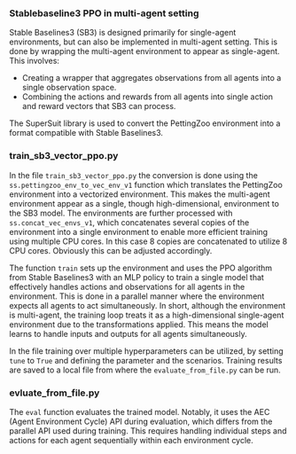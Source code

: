 ### Stablebaseline3 PPO in multi-agent setting

Stable Baselines3 (SB3) is designed primarily for single-agent environments, but can also be implemented in multi-agent setting. This is done by wrapping the multi-agent environment to appear as single-agent. This involves:

- Creating a wrapper that aggregates observations from all agents into a single observation space.
- Combining the actions and rewards from all agents into single action and reward vectors that SB3 can process.

The SuperSuit library is used to convert the PettingZoo environment into a format compatible with Stable Baselines3. 

### train_sb3_vector_ppo.py

In the file `train_sb3_vector_ppo.py` the conversion is done using the `ss.pettingzoo_env_to_vec_env_v1` function which translates the PettingZoo environment into a vectorized environment. This makes the multi-agent environment appear as a single, though high-dimensional, environment to the SB3 model. The environments are further processed with `ss.concat_vec_envs_v1`, which concatenates several copies of the environment into a single environment to enable more efficient training using multiple CPU cores. In this case 8 copies are concatenated to utilize 8 CPU cores. Obviously this can be adjusted accordingly.

The function `train` sets up the environment and uses the PPO algorithm from Stable Baselines3 with an MLP policy to train a single model that effectively handles actions and observations for all agents in the environment. This is done in a parallel manner where the environment expects all agents to act simultaneously. In short, although the environment is multi-agent, the training loop treats it as a high-dimensional single-agent environment due to the transformations applied. This means the model learns to handle inputs and outputs for all agents simultaneously.

In the file training over multiple hyperparameters can be utilized, by setting `tune` to `True` and defining the parameter and the scenarios. Training results are saved to a local file from where the `evaluate_from_file.py` can be run. 

### evluate_from_file.py

The `eval` function evaluates the trained model. Notably, it uses the AEC (Agent Environment Cycle) API during evaluation, which differs from the parallel API used during training. This requires handling individual steps and actions for each agent sequentially within each environment cycle.
